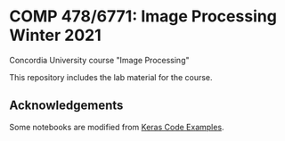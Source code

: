 # COMP 478/6771: Image Processing Winter 2021

Concordia University course "Image Processing"

This repository includes the lab material for the course.

## Acknowledgements
Some notebooks are modified from [Keras Code Examples](https://keras.io/examples/vision/). 
